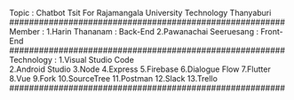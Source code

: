 Topic  : Chatbot Tsit For Rajamangala University Technology Thanyaburi
########################################################
Member : 
1.Harin Thananam        : Back-End 
2.Pawanachai Seeruesang : Front-End 
########################################################
Technology :
1.Visual Studio Code    
2.Android Studio
3.Node
4.Express
5.Firebase
6.Dialogue Flow
7.Flutter
8.Vue
9.Fork
10.SourceTree
11.Postman
12.Slack
13.Trello
########################################################
